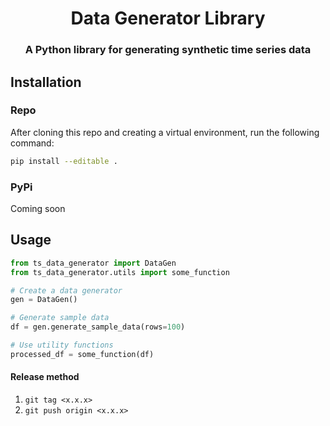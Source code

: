 <!-- html title in the middle -->
<p style="text-align: center;">
    <h1 align="center">Data Generator Library</h1>
    <h3 align="center">A Python library for generating synthetic time series data</h3>
</p>






## Installation

### Repo
After cloning this repo and creating a virtual environment, run the following command:
```bash
pip install --editable .
```
### PyPi
Coming soon


## Usage

```python
from ts_data_generator import DataGen
from ts_data_generator.utils import some_function

# Create a data generator
gen = DataGen()

# Generate sample data
df = gen.generate_sample_data(rows=100)

# Use utility functions
processed_df = some_function(df)
```

#### Release method
1. `git tag <x.x.x>`
2. `git push origin <x.x.x>`